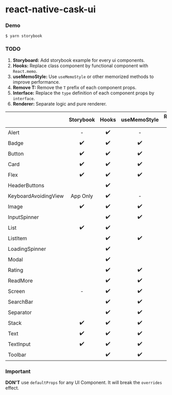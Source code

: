 # react-native-cask-ui

### Demo
```
$ yarn storybook
```

### TODO
1. **Storyboard:** Add storybook example for every ui components.
2. **Hooks:** Replace class component by functional component with `React.memo`.
3. **useMemoStyle:** Use `useMemoStyle` or other memorized methods to improve performance.
4. **Remove T:** Remove the `T` prefix of each component props.
5. **Interface:** Replace the `type` definition of each component props by `interface`.
6. **Renderer:** Separate logic and pure renderer.

|                      | Storybook | Hooks | useMemoStyle | Remove T | Interface | Renderer |
| -------------------- | :-------: | :---: | :----------: | :------: | :-------: | :------: |
| Alert                | -         | ✔️     | -            | ✔️        | ✔️         | -        |
| Badge                | ✔️         | ✔️     | ✔️            | ✔️        | ✔️         |          |
| Button               | ✔️         | ✔️     | ✔️            | ✔️        | ✔️         |          |
| Card                 | ✔️         | ✔️     | ✔️            | ✔️        | ✔️         |          |
| Flex                 | ✔️         | ✔️     | ✔️            | ✔️        | ✔️         | -        |
| HeaderButtons        |           | ✔️     |              | ✔️        |           |          |
| KeyboardAvoidingView | App Only  | ✔️     | -            | ✔️        | ✔️         | -        |
| Image                | ✔️         | ✔️     | ✔️            | ✔️        | ✔️         |          |
| InputSpinner         |           | ✔️     | ✔️            |          |           |          |
| List                 | ✔️         | ✔️     |              | ✔️        |           |          |
| ListItem             |           | ✔️     | ✔️            | ✔️        |           |          |
| LoadingSpinner       |           | ✔️     |              | ✔️        |           | ✔️        |
| Modal                |           | ✔️     |              |          |           |          |
| Rating               |           | ✔️     | ✔️            | ✔️        |           |          |
| ReadMore             |           | ✔️     | ✔️            | ✔️        |           |          |
| Screen               | -         | ✔️     | ✔️            | ✔️        | ✔️         |          |
| SearchBar            |           | ✔️     | ✔️            | ✔️        |           | ✔️        |
| Separator            |           | ✔️     | ✔️            | ✔️        |           |          |
| Stack                | ✔️         | ✔️     | ✔️            | ✔️        | ✔️         | -        |
| Text                 | ✔️         | ✔️     | ✔️            | ✔️        | ✔️         |          |
| TextInput            | ✔️         | ✔️     | ✔️            | ✔️        | ✔️         |          |
| Toolbar              |           | ✔️     | ✔️            | ✔️        |           |          |

### Important

**DON'T** use `defaultProps` for any UI Component. It will break the `overrides` effect.
